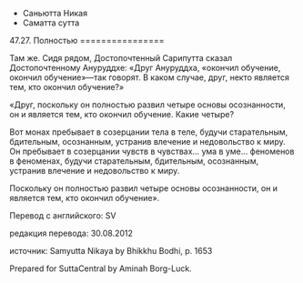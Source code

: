 









* Саньютта Никая
* Саматта сутта


47\.27\. Полностью
\=\=\=\=\=\=\=\=\=\=\=\=\=\=\=\=



Там же\. Сидя рядом, Достопочтенный Сарипутта сказал Достопочтенному Ануруддхе: «Друг Ануруддха, «окончил обучение, окончил обучение»—так говорят\. В каком случае, друг, некто является тем, кто окончил обучение?»


«Друг, поскольку он полностью развил четыре основы осознанности, он и является тем, кто окончил обучение\. Какие четыре?


Вот монах пребывает в созерцании тела в теле, будучи старательным, бдительным, осознанным, устранив влечение и недовольство к миру\. Он пребывает в созерцании чувств в чувствах… ума в уме… феноменов в феноменах, будучи старательным, бдительным, осознанным, устранив влечение и недовольство к миру\.


Поскольку он полностью развил четыре основы осознанности, он и является тем, кто окончил обучение»\.



Перевод с английского: SV


редакция перевода: 30\.08\.2012


источник: Samyutta Nikaya by Bhikkhu Bodhi, p\. 1653


Prepared for SuttaCentral by Aminah Borg\-Luck\.






